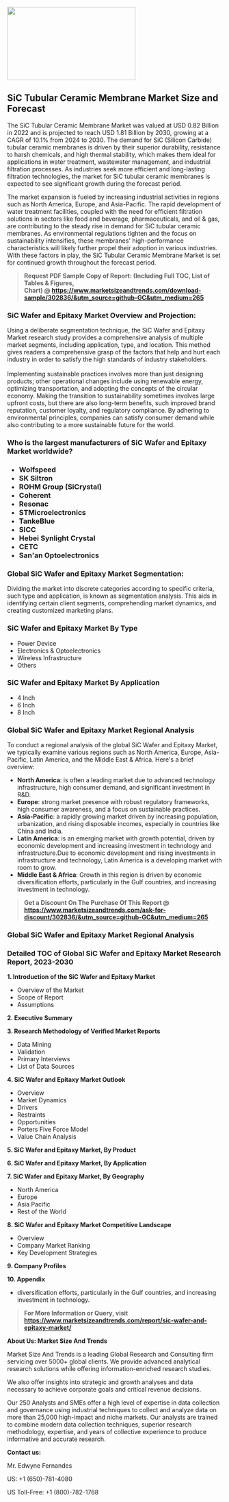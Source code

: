 <p><img class="alignnone size-medium wp-image-20088" src="https://ffe5etoiles.com/wp-content/uploads/2024/12/MST1-300x171.png" alt="" width="300" height="171" /></p><h2>SiC Tubular Ceramic Membrane Market Size and Forecast</h2><p>The SiC Tubular Ceramic Membrane Market was valued at USD 0.82 Billion in 2022 and is projected to reach USD 1.81 Billion by 2030, growing at a CAGR of 10.1% from 2024 to 2030. The demand for SiC (Silicon Carbide) tubular ceramic membranes is driven by their superior durability, resistance to harsh chemicals, and high thermal stability, which makes them ideal for applications in water treatment, wastewater management, and industrial filtration processes. As industries seek more efficient and long-lasting filtration technologies, the market for SiC tubular ceramic membranes is expected to see significant growth during the forecast period.</p><p>The market expansion is fueled by increasing industrial activities in regions such as North America, Europe, and Asia-Pacific. The rapid development of water treatment facilities, coupled with the need for efficient filtration solutions in sectors like food and beverage, pharmaceuticals, and oil & gas, are contributing to the steady rise in demand for SiC tubular ceramic membranes. As environmental regulations tighten and the focus on sustainability intensifies, these membranes' high-performance characteristics will likely further propel their adoption in various industries. With these factors in play, the SiC Tubular Ceramic Membrane Market is set for continued growth throughout the forecast period.</p></p><blockquote id="" class=""><strong>Request PDF Sample Copy of Report: (Including Full TOC, List of Tables &amp; Figures, Chart)&nbsp;@&nbsp;<strong><a href="https://www.marketsizeandtrends.com/download-sample/302836/&utm_source=github-GC&utm_medium=265" target="_blank">https://www.marketsizeandtrends.com/download-sample/302836/&utm_source=github-GC&utm_medium=265</a></strong></strong></blockquote><h3 id="" class="">SiC Wafer and Epitaxy Market&nbsp;Overview and Projection:</h3><p id="" class="">Using a deliberate segmentation technique, the SiC Wafer and Epitaxy Market research study provides a comprehensive analysis of multiple market segments, including application, type, and location. This method gives readers a comprehensive grasp of the factors that help and hurt each industry in order to satisfy the high standards of industry stakeholders. <br /> <br />Implementing sustainable practices involves more than just designing products; other operational changes include using renewable energy, optimizing transportation, and adopting the concepts of the circular economy. Making the transition to sustainability sometimes involves large upfront costs, but there are also long-term benefits, such improved brand reputation, customer loyalty, and regulatory compliance. By adhering to environmental principles, companies can satisfy consumer demand while also contributing to a more sustainable future for the world.</p><h3 id="" class="">Who is the largest manufacturers of&nbsp;SiC Wafer and Epitaxy Market worldwide?</h3><h3 class=""><p><ul><li>Wolfspeed </li><li> SK Siltron </li><li> ROHM Group (SiCrystal) </li><li> Coherent </li><li> Resonac </li><li> STMicroelectronics </li><li> TankeBlue </li><li> SICC </li><li> Hebei Synlight Crystal </li><li> CETC </li><li> San'an Optoelectronics</li></ul></p></h3><h3 id="" class="">Global&nbsp;SiC Wafer and Epitaxy Market Segmentation:</h3><p id="" class="">Dividing the market into discrete categories according to specific criteria, such type and application, is known as segmentation analysis. This aids in identifying certain client segments, comprehending market dynamics, and creating customized marketing plans.</p><h3 id="" class="">SiC Wafer and Epitaxy Market&nbsp;By Type</h3><p><p><ul><li>Power Device</li><li> Electronics & Optoelectronics</li><li> Wireless Infrastructure</li><li> Others</p></li></ul></p></p><h3 id="" class="">SiC Wafer and Epitaxy Market&nbsp;By Application</h3><p class=""><p><ul><li>4 Inch</li><li> 6 Inch</li><li> 8 Inch</li></ul></p></p><h3 id="" class="">Global SiC Wafer and Epitaxy Market Regional Analysis</h3><p id="" class="">To conduct a regional analysis of the global SiC Wafer and Epitaxy Market, we typically examine various regions such as North America, Europe, Asia-Pacific, Latin America, and the Middle East &amp; Africa. Here's a brief overview:</p><ul><li><strong>North America</strong>: is often a leading market due to advanced technology infrastructure, high consumer demand, and significant investment in R&amp;D.</li><li><strong>Europe</strong>: strong market presence with robust regulatory frameworks, high consumer awareness, and a focus on sustainable practices.</li><li><strong>Asia-Pacific</strong>: a rapidly growing market driven by increasing population, urbanization, and rising disposable incomes, especially in countries like China and India.</li><li><strong>Latin America</strong>: is an emerging market with growth potential, driven by economic development and increasing investment in technology and infrastructure.Due to economic development and rising investments in infrastructure and technology, Latin America is a developing market with room to grow.</li><li><strong>Middle East &amp; Africa</strong>: Growth in this region is driven by economic diversification efforts, particularly in the Gulf countries, and increasing investment in technology.</li></ul><blockquote id="" class=""><strong>Get a Discount On The Purchase Of This Report @ <strong><a href="https://www.marketsizeandtrends.com/ask-for-discount/302836/&utm_source=github-GC&utm_medium=265" target="_blank">https://www.marketsizeandtrends.com/ask-for-discount/302836/&utm_source=github-GC&utm_medium=265</a></strong></strong></blockquote><h3 id="" class="">Global SiC Wafer and Epitaxy Market Regional Analysis</h3><h3 id="" class="">Detailed TOC of Global SiC Wafer and Epitaxy Market Research Report, 2023-2030</h3><p id="" class=""><strong>1. Introduction of the SiC Wafer and Epitaxy Market</strong></p><ul><li>Overview of the Market</li><li>Scope of Report</li><li>Assumptions</li></ul><p id="" class=""><strong>2. Executive Summary</strong></p><p id="" class=""><strong>3. Research Methodology of Verified Market Reports</strong></p><ul><li>Data Mining</li><li>Validation</li><li>Primary Interviews</li><li>List of Data Sources</li></ul><p id="" class=""><strong>4. SiC Wafer and Epitaxy Market Outlook</strong></p><ul><li>Overview</li><li>Market Dynamics</li><li>Drivers</li><li>Restraints</li><li>Opportunities</li><li>Porters Five Force Model</li><li>Value Chain Analysis</li></ul><p id="" class=""><strong>5. SiC Wafer and Epitaxy Market, By Product</strong></p><p id="" class=""><strong>6. SiC Wafer and Epitaxy Market, By Application</strong></p><p id="" class=""><strong>7. SiC Wafer and Epitaxy Market, By Geography</strong></p><ul><li>North America</li><li>Europe</li><li>Asia Pacific</li><li>Rest of the World</li></ul><p id="" class=""><strong>8. SiC Wafer and Epitaxy Market Competitive Landscape</strong></p><ul><li>Overview</li><li>Company Market Ranking</li><li>Key Development Strategies</li></ul><p id="" class=""><strong>9. Company Profiles</strong></p><p id="" class=""><strong>10. Appendix</strong></p><ul><li>diversification efforts, particularly in the Gulf countries, and increasing investment in technology.</li></ul><blockquote id="" class=""><strong>For More Information or Query, visit <strong><strong><a href="https://www.marketsizeandtrends.com/report/sic-wafer-and-epitaxy-market/" target="_blank">https://www.marketsizeandtrends.com/report/sic-wafer-and-epitaxy-market/</a></strong></strong></strong></blockquote><p id="" class=""><strong>About Us: Market Size And Trends</strong></p><p id="" class="">Market Size And Trends is a leading Global Research and Consulting firm servicing over 5000+ global clients. We provide advanced analytical research solutions while offering information-enriched research studies.</p><p id="" class="">We also offer insights into strategic and growth analyses and data necessary to achieve corporate goals and critical revenue decisions.</p><p id="" class="">Our 250 Analysts and SMEs offer a high level of expertise in data collection and governance using industrial techniques to collect and analyze data on more than 25,000 high-impact and niche markets. Our analysts are trained to combine modern data collection techniques, superior research methodology, expertise, and years of collective experience to produce informative and accurate research.</p><p id="" class=""><strong>Contact us:</strong></p><p id="" class="">Mr. Edwyne Fernandes</p><p id="" class="">US: +1 (650)-781-4080</p><p id="" class="">US Toll-Free: +1 (800)-782-1768</p>
